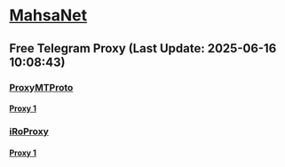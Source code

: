 
# [MahsaNet](https://t.me/mahsa_net)
## Free Telegram Proxy (Last Update: 2025-06-16 10:08:43)
### [ProxyMTProto](https://t.me/ProxyMTProto)
#### [Proxy 1](tg://proxy?server=1.pricefreecomagainshatel.co.uk&port=443&secret=7rXpXsHm4qJ_nKJvoq_oq_ptZWRpYS5zdGVhbXBvd2VyZWQuY29t)
### [iRoProxy](https://t.me/iRoProxy)
#### [Proxy 1](tg://proxy?server=149.57.1.70&port=70&secret=7gffffffff___f_______Adkb3dubG9hZC53aW5kb3dzdXBkYXRlLmNvbQ%3D%3D)

    
